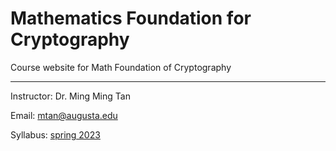 # Mathematics Foundation for Cryptography
Course website for Math Foundation of Cryptography 

---
Instructor:  Dr. Ming Ming Tan

Email:  mtan@augusta.edu

Syllabus: [spring 2023](/syllabus_spring_2023.pdf)




